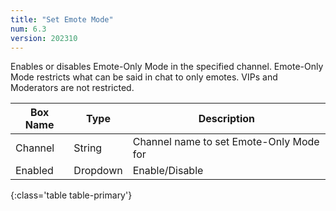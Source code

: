 ```yaml
---
title: "Set Emote Mode"
num: 6.3
version: 202310
---
```


Enables or disables Emote-Only Mode in the specified channel.
Emote-Only Mode restricts what can be said in chat to only emotes.
VIPs and Moderators are not restricted.

| Box Name | Type | Description | 
|-------|--------|--------
Channel|String|Channel name to set Emote-Only Mode for
Enabled|Dropdown|Enable/Disable
{:class='table table-primary'}